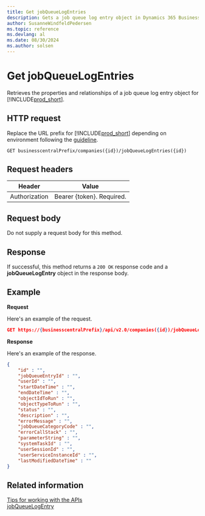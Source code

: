 ```yaml
---
title: Get jobQueueLogEntries
description: Gets a job queue log entry object in Dynamics 365 Business Central.
author: SusanneWindfeldPedersen
ms.topic: reference
ms.devlang: al
ms.date: 08/30/2024
ms.author: solsen
---
```


<!-- NOTE: This article is an auto-generated stub from the metadata file. -->
<!-- The sections marked with an EDIT_IS_REQUIRED require manual editing. -->
# Get jobQueueLogEntries

Retrieves the properties and relationships of a job queue log entry object for [!INCLUDE[prod_short](../../../includes/prod_short.md)].

## HTTP request

Replace the URL prefix for [!INCLUDE[prod_short](../../../includes/prod_short.md)] depending on environment following the [guideline](../../v2.0/endpoints-apis-for-dynamics.md).
<!-- START>EDIT_IS_REQUIRED. There URL for accessing the endpoint might be different -->
```
GET businesscentralPrefix/companies({id})/jobQueueLogEntries({id})
```
<!-- END>EDIT_IS_REQUIRED -->
## Request headers

|Header|Value|
|------|-----|
|Authorization  |Bearer {token}. Required. |

## Request body

Do not supply a request body for this method.

## Response

If successful, this method returns a ```200 OK``` response code and a **jobQueueLogEntry** object in the response body.

## Example

**Request**

Here's an example of the request.
<!-- START>EDIT_IS_REQUIRED. There URL for accessing the endpoint might be different -->
```json
GET https://{businesscentralPrefix}/api/v2.0/companies({id})/jobQueueLogEntries({id})
```
<!-- END>EDIT_IS_REQUIRED -->
**Response**

Here's an example of the response.

<!-- START>EDIT_IS_REQUIRED. Fill in values for properties -->
```json
{
    "id" : "",
    "jobQueueEntryId" : "",
    "userId" : "",
    "startDateTime" : "",
    "endDateTime" : "",
    "objectIdToRun" : "",
    "objectTypeToRun" : "",
    "status" : "",
    "description" : "",
    "errorMessage" : "",
    "jobQueueCategoryCode" : "",
    "errorCallStack" : "",
    "parameterString" : "",
    "systemTaskId" : "",
    "userSessionId" : "",
    "userServiceInstanceId" : "",
    "lastModifiedDateTime" : ""
}
```
## Related information

[Tips for working with the APIs](/dynamics365/business-central/dev-itpro/developer/devenv-connect-apps-tips)  
[jobQueueLogEntry](../resources/dynamics_jobQueueLogEntry.md)  
